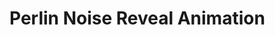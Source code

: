 # Perlin Noise Reveal Animation

[](https://user-images.githubusercontent.com/1577569/204763249-66d103b9-0642-439e-961d-66efa8a6958c.webm)
